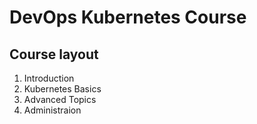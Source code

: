 # DevOps Kubernetes Course

## Course layout

1. Introduction
2. Kubernetes Basics
3. Advanced Topics 
4. Administraion
